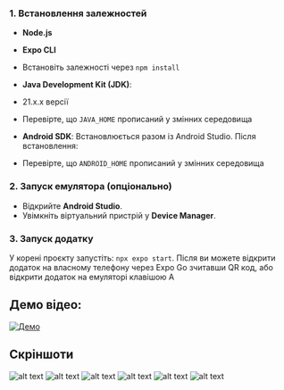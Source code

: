 ### 1. Встановлення залежностей
- **Node.js**
- **Expo CLI**
- Встановіть залежності через `npm install`

- **Java Development Kit (JDK)**: 
- 21.х.х версії
- Перевірте, що `JAVA_HOME` прописаний у змінних середовища

- **Android SDK**:
Встановлюється разом із Android Studio. Після встановлення:
- Перевірте, що `ANDROID_HOME` прописаний у змінних середовища

### 2. Запуск емулятора (опціонально)
- Відкрийте **Android Studio**.
- Увімкніть віртуальний пристрій у **Device Manager**.

### 3. Запуск додатку
У корені проєкту запустіть: `npx expo start`. Після ви можете відкрити додаток на власному телефону через Expo Go зчитавши QR код, або відкрити додаток на емуляторі клавішою А

## Демо відео:
[![Демо](media/preview.png)](./screenshots/demo.mp4)

## Скріншоти
![alt text](./screenshots/homescreen.png)
![alt text](./screenshots/folders.png)
![alt text](./screenshots/foldersModal.png)
![alt text](./screenshots/info.png)
![alt text](./screenshots/createFile.png)
![alt text](./screenshots/Editor.png)
